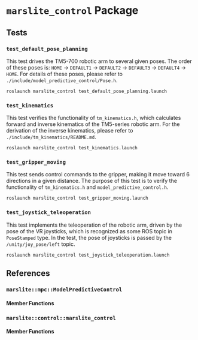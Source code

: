 # `marslite_control` Package

## Tests

### `test_default_pose_planning`

This test drives the TM5-700 robotic arm to several given poses. The order of these poses is: `HOME` -> `DEFAULT1` -> `DEFAULT2` -> `DEFAULT3` -> `DEFAULT4` -> `HOME`. For details of these poses, please refer to `./include/model_predictive_control/Pose.h`.

```Shell
roslaunch marslite_control test_default_pose_planning.launch
```

### `test_kinematics`

This test verifies the functionality of `tm_kinematics.h`, which calculates forward and inverse kinematics of the TM5-series robotic arm. For the derivation of the inverse kinematics, please refer to `./include/tm_kinematics/README.md`.

```Shell
roslaunch marslite_control test_kinematics.launch
```

### `test_gripper_moving`

This test sends control commands to the gripper, making it move toward 6 directions in a given distance. The purpose of this test is to verify the functionality of `tm_kinematics.h` and `model_predictive_control.h`.

```Shell
roslaunch marslite_control test_gripper_moving.launch
```

### `test_joystick_teleoperation`

This test implements the teleoperation of the robotic arm, driven by the pose of the VR joysticks, which is recognized as some ROS topic in `PoseStamped` type. In the test, the pose of joysticks is passed by the `/unity/joy_pose/left` topic.

```Shell
roslaunch marslite_control test_joystick_teleoperation.launch
```

## References

### `marslite::mpc::ModelPredictiveControl`

#### Member Functions

### `marslite::control::marslite_control`

#### Member Functions
